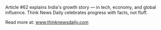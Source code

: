 Article #62 explains India's growth story — in tech, economy, and global influence. Think News Daily celebrates progress with facts, not fluff.

Read more at: www.thinknewsdaily.com
